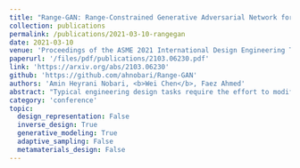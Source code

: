 ```yaml
---
title: "Range-GAN: Range-Constrained Generative Adversarial Network for Conditioned Design Synthesis"
collection: publications
permalink: /publications/2021-03-10-rangegan
date: 2021-03-10
venue: 'Proceedings of the ASME 2021 International Design Engineering Technical Conferences and Computers and Information in Engineering Conference'
paperurl: '/files/pdf/publications/2103.06230.pdf'
link: 'https://arxiv.org/abs/2103.06230'
github: 'https://github.com/ahnobari/Range-GAN'
authors: 'Amin Heyrani Nobari, <b>Wei Chen</b>, Faez Ahmed'
abstract: "Typical engineering design tasks require the effort to modify designs iteratively until they meet certain constraints, i.e., performance or attribute requirements. Past work has proposed ways to solve the inverse design problem, where desired designs are directly generated from specified requirements, thus avoid the trial and error process. Among those approaches, the conditional deep generative model shows great potential since 1) it works for complex high-dimensional designs and 2) it can generate multiple alternative designs given any condition. In this work, we propose a conditional deep generative model, Range-GAN, to achieve automatic design synthesis subject to range constraints. The proposed model addresses the sparse conditioning issue in data-driven inverse design problems by introducing a label-aware self-augmentation approach. We also propose a new uniformity loss to ensure generated designs evenly cover the given requirement range. Through a real-world example of constrained 3D shape generation, we show that the label-aware self-augmentation leads to an average improvement of 14% on the constraint satisfaction for generated 3D shapes, and the uniformity loss leads to a 125% average increase on the uniformity of generated shapes' attributes. This work laid the foundation for data-driven inverse design problems where we consider range constraints and there are sparse regions in the condition space."
category: 'conference'
topic: 
  design_representation: False
  inverse_design: True
  generative_modeling: True
  adaptive_sampling: False
  metamaterials_design: False
---
```

